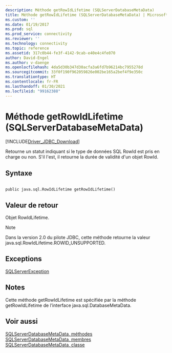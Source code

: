 ```yaml
---
description: Méthode getRowIdLifetime (SQLServerDatabaseMetaData)
title: Méthode getRowIdLifetime (SQLServerDatabaseMetaData) | Microsoft Docs
ms.custom: ''
ms.date: 01/19/2017
ms.prod: sql
ms.prod_service: connectivity
ms.reviewer: ''
ms.technology: connectivity
ms.topic: reference
ms.assetid: 317c0b44-fe3f-4142-9cab-e40e4c4fe070
author: David-Engel
ms.author: v-daenge
ms.openlocfilehash: 4da5d30b347d30acfa3a6fd7b96214bc7955278d
ms.sourcegitcommit: 33f0f190f962059826e002be165a2bef4f9e350c
ms.translationtype: HT
ms.contentlocale: fr-FR
ms.lasthandoff: 01/30/2021
ms.locfileid: "99162388"
---
```

# <a name="getrowidlifetime-method-sqlserverdatabasemetadata"></a>Méthode getRowIdLifetime (SQLServerDatabaseMetaData)
[!INCLUDE[Driver_JDBC_Download](../../../includes/driver_jdbc_download.md)]

  Retourne un statut indiquant si le type de données SQL RowId est pris en charge ou non. S'il l'est, il retourne la durée de validité d'un objet RowId.  
  
## <a name="syntax"></a>Syntaxe  
  
```  
  
public java.sql.RowIdLifetime getRowIdLifetime()  
```  
  
## <a name="return-value"></a>Valeur de retour  
 Objet RowIdLifetime.  
  
> [!NOTE]  
>  Dans la version 2.0 du pilote JDBC, cette méthode retourne la valeur java.sql.RowIdLifetime.ROWID_UNSUPPORTED.  
  
## <a name="exceptions"></a>Exceptions  
 [SQLServerException](../../../connect/jdbc/reference/sqlserverexception-class.md)  
  
## <a name="remarks"></a>Notes  
 Cette méthode getRowIdLifetime est spécifiée par la méthode getRowIdLifetime de l’interface java.sql.DatabaseMetaData.  
  
## <a name="see-also"></a>Voir aussi  
 [SQLServerDatabaseMetaData, méthodes](../../../connect/jdbc/reference/sqlserverdatabasemetadata-methods.md)   
 [SQLServerDatabaseMetaData, membres](../../../connect/jdbc/reference/sqlserverdatabasemetadata-members.md)   
 [SQLServerDatabaseMetaData, classe](../../../connect/jdbc/reference/sqlserverdatabasemetadata-class.md)  
  
  
